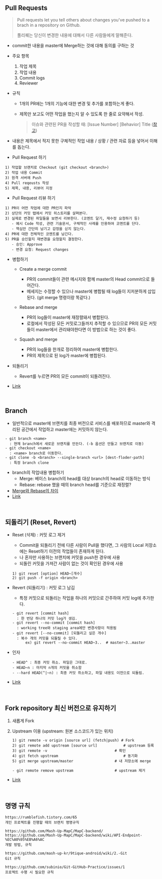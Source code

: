 ## Pull Requests

> Pull requests let you tell others about changes you've pushed to a brach in a repository on Github.
>
> 풀리퀘는 당신이 변경한 내용에 대해서 다른 사람들에게 말해준다.

* commit한 내용을 master에 Merge하는 것에 대해 동의를 구하는 것

* 주요 항목
   1) 작업 제목
   2) 작업 내용
   3) Commit logs
   4) Reviewer

* 규칙
  * 1개의 PR에는 1개의 기능에 대한 변경 및 추가를 포함하는게 좋다.
  * 제목만 보고도 어떤 작업을 했는지 알 수 있도록 한 줄로 요약해서 작성.
    
    > 이슈와 관련된 PR을 작성할 때:  [Issue Number] [Behavior] Title ([참고](https://github.com/Mash-Up-MapC/MapC-backend/pull/54))
* 내용은 제목에서 적지 못한 구체적인 작업 내용 / 상황 / 관련 자료 등을 넣어서 이해를 돕는다.
  
* Pull Request 하기
```
1) 작업할 브랜치로 Checkout (git checkout <branch>)
2) 작업 내용 Commit
3) 원격 서버에 Push
4) Pull reqeusts 작성
5) 제목, 내용, 리뷰어 지정
```

* Pull Request 리뷰 하기
```
1) PR이 어떤 작업에 대한 PR인지 파악
2) 상단의 커밋 탭에서 커밋 히스토리를 살펴본다.
3) 실제로 변경된 파일들을 보면서 리뷰한다. (코멘트 달기, 재수정 요청하기 등)
   - 예시 Code 작성, 관련 기술문서, 구체적인 사례를 인용하여 코멘트를 단다.
   - 핵심만 간단히 남기고 감정을 싣지 않는다.
4) PR에 대한 전체적인 코멘트를 남긴다.
5) PR을 승인할지 재변경을 요청할지 결정한다.
   - 승인: Approve
   - 변경 요청: Request changes
```

* 병합하기
  * Create a merge commit
    - PR의 commit들이 관련 메시지와 함께 master의 Head commit으로 들어간다.
    - 메세지는 수정할 수 있으나 master에 병합될 때 log들이 지저분하게 삽입된다.
      (git merge 명령이랑 똑같다.)

  * Rebase and merge
    - PR의 log들이 master에 재정렬돼서 병합된다. 
    - 로컬에서 작성된 모든 커밋로그들까지 추적할 수 있으므로 PR의 모든 커밋들이 master에서 관리돼야한다면 이 방법으로 하는 것이 좋다.

  * Squash and merge
    - PR의 log들을 한개로 정리하여 master에 병합한다.
    - PR의 제목으로 된  log가 master에 병합된다.

* 되돌리기
  * Revert를 누르면 PR의 모든 commit이 되돌려진다.

* [Link](https://brunch.co.kr/@anonymdevoo/9)



<br/>

## Branch

* 일반적으로 master에 브랜치를 최종 버전으로 서비스를 배포하므로 master와 격리된 공간에서 작업하고 master에는 커밋하지 않는다.

```
- git branch <name> 
  : 현재 branch에서 새로운 브랜치를 만든다. (-b 옵션은 만들고 브랜치로 이동)
- git checkout <name>
  : <name> branch로 이동한다.
- git clone -b <branch> --single-branch <url> [dest-floder-path]
  : 특정 branch clone
```

* branch의 작업내용 병합하기
  * Merge: 베이스 branch의 head를 대상 branch의 head로 이동하는 방식
  * Rebase: rebase 했을 때의 branch head를 기준으로 재정렬?
* [Merge와 Rebase의 차이](https://brunch.co.kr/@anonymdevoo/7)
* [Link](https://brunch.co.kr/@anonymdevoo/6)



<br/>

## 되돌리기 (Reset, Revert)

* Reset (삭제) : 커밋 로그 제거

  * Commit을 되돌리기 전에 다른 사람이 Pull을 했다면, 그 사람의 Local 저장소에는 Reset하기 이전의 작업들이 존재하게 된다.
  * 나 혼자만 사용하는 브랜치에 커밋을 push한 경우에 사용
  * 되돌린 커밋을 가져간 사람이 없는 것이 확인된 경우에 사용

  ```
  1) git reset [option] HEAD~[개수]
  2) git push -f origin <branch>
  ```

* Revert (되돌리기) : 커밋 로그 남김

  * 특정 커밋으로 되돌리는 작업을 하나의 커밋으로 간주하여 커밋 log에 추가한다.

  ```
  - git revert [commit hash]
    : 한 번당 하나의 커밋 log가 생김.
  - git revert --no-commit [commit hash] 
    : working tree와 staging area에만 변경사항이 적용됨
  - git revert [--no-commit] [되돌리고 싶은 개수]
    : 복수 개의 커밋을 되돌릴 수 있다.
    	ex) git revert --no-commit HEAD~3..  # master~3..master
  ```

* 인자

  ```
  - HEAD^ : 최종 커밋 취소. 파일은 그대로.
  - HEAD~n : 마지막 n개의 커밋을 취소함
  - --hard HEAD(^|~n) : 최종 커밋 취소하고, 파일 내용도 이전으로 되돌림.
  ```

* [Link](https://jupiny.com/2019/03/19/revert-commits-in-remote-repository/)



<br/>

## Fork repository 최신 버전으로 유지하기

1. 새롭게 Fork

2. Upstream 이용 (upstream: 원본 소스코드가 있는 위치)

   ```
   1) git remote -v origin [source url] (fetch|push) # Fork
   2) git remote add upstream [source url]			  # upstream 등록
   3) git remote -v								  # 확인
   4) git fetch upstream							  # 동기화
   5) git merge upstream/master					  # 내 저장소에 merge
   
   - git remote remove upstream					  # upstream 제거
   ```

* [Link](https://jybaek.tistory.com/775)



<br/>

## 명명 규칙

```
https://rumblefish.tistory.com/65
개인 프로젝트를 진행할 때의 브랜치 명명규칙

https://github.com/Mash-Up-MapC/MapC-backend/
https://github.com/Mash-Up-MapC/MapC-backend/wiki/API-Endpoint-%EC%A0%95%EB%A6%AC
개발 방법, 규칙

https://github.com/mash-up-kr/9tique-android/wiki/2.-Git
Git 규칙

https://github.com/subinio/Git-GitHub-Practice/issues/1
프로젝트 수행 시 필요한 규칙
```